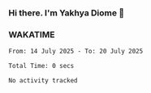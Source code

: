 ### Hi there. I'm Yakhya Diome 👋

### WAKATIME
<!--START_SECTION:waka-->

```txt
From: 14 July 2025 - To: 20 July 2025

Total Time: 0 secs

No activity tracked
```

<!--END_SECTION:waka-->

